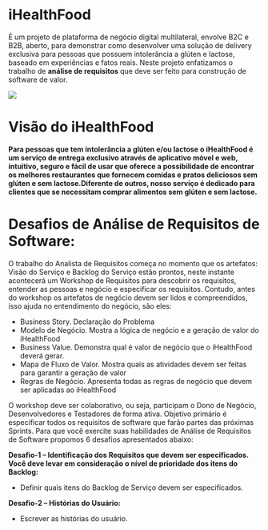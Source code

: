 # iHealthFood
É um projeto de plataforma de negócio digital multilateral, envolve B2C e B2B, aberto, para demonstrar como desenvolver uma solução de delivery exclusiva para pessoas que possuem intolerância a glúten e lactose, baseado em experiências e fatos reais. Neste projeto enfatizamos o trabalho de **análise de requisitos** que deve ser feito para construção de software de valor.

![](http://www.etecnologia.com.br/images/fars/banner-ihealthfood.png)

# Visão do iHealthFood
**Para pessoas que tem intolerância a glúten e/ou lactose o iHealthFood é um serviço de entrega exclusivo através de aplicativo móvel e web, intuitivo, seguro e fácil de usar que oferece a possibilidade de encontrar os melhores restaurantes que fornecem comidas e pratos deliciosos sem glúten e sem lactose.Diferente de outros, nosso serviço é dedicado para clientes que se necessitam comprar alimentos sem glúten e sem lactose.**

# Desafios de Análise de Requisitos de Software:

O trabalho do Analista de Requisitos começa no momento que os artefatos: Visão do Serviço e Backlog do Serviço estão prontos, neste instante acontecerá um Workshop de Requisitos para descobrir os requisitos, entender as pessoas e negócio e especificar os requisitos. Contudo, antes do workshop os artefatos de negócio devem ser lidos e compreendidos, isso ajuda no entendimento do negócio, são eles:
- Business Story. Declaração do Problema 
- Modelo de Negócio. Mostra a lógica de negócio e a geração de valor do iHealthFood
- Business Value. Demonstra qual é valor de negócio que o iHealthFood deverá gerar.
- Mapa de Fluxo de Valor. Mostra quais as atividades devem ser feitas para garantir a geração de valor
- Regras de Negócio. Apresenta todas as regras de negócio que devem ser aplicadas ao iHealthFood

O workshop deve ser colaborativo, ou seja, participam o Dono de Negócio, Desenvolvedores e Testadores de forma ativa.
Objetivo primário é especificar todos os requisitos de software que farão partes das próximas Sprints. 
Para que você exercite suas habilidades de Análise de Requisitos de Software propomos 6 desafios 
apresentados abaixo:

**Desafio-1 – Identificação dos Requisitos que devem ser especificados. Você deve levar em consideração o nível de prioridade dos itens do Backlog:**
- Definir quais itens do Backlog de Serviço devem ser especificados.  

**Desafio-2 – Histórias do Usuário:** 
- Escrever as histórias do usuário. 
<template>
Como <persona> posso <ação> 
para fazer meu <valor>.

Exemplo:
“Como cliente posso fazer “login” com e-mail e senha 
para fazer meu pedido.”

**Desafio-3 - Especificação de Requisitos (baseada em US e BDD):**
- Fazer a especificação dos requisitos 
<template> Estrutura de escrita dos cenários:

Funcionalidade: <nome da funcionalidade ou item do Backlog>
Ator: Cliente
Cenário: <descrição do cenário>
Given (Dado): <Estado inicial ou ponto de partida>
When (Quando) <Ação a ser realizada>
Then (Então) <Pós-condição, o que deve acontecer após a execução da ação>

<exemplo>
Funcionalidade: Fazer Login

Cenário: Fazer login com sucesso
Dado: Que entro na aplicação
Quando: Quando informo meu e-mail 
E: minha senha de acesso
Então: Recebo a autorização de acesso a App

E-mail |	Senha |	Resultado Esperado
-------|--------|-------
Jose.ferreira@email.com |****** | Autorizado (Login com sucesso)


Cenário: Fazer login com insucesso
Dado: Que entro na aplicação
Quando: Quando informo meu e-mail
E: minha senha de acesso
Então: Recebo a mensagem de erro <e-mail ou senha inválido>

E-mail |	Senha |	Resultado Esperado
-------|--------|-------
Jose.ferreira@email.com |****** | Mensagem de erro

**Importante:**
Uma boa prática é sinalizar os itens do Backlog que estão prontos para serem desenvolvidos. Por isso, após a especificação dos requisitos, os itens do Backlog correspondentes devem estar com status de DoR (Definition of Ready – Definição de Pronto).

**Desafio-4 - Casos de Uso:** 
Casos de Uso é uma técnica utilizada pelo mercado (algumas vagas de emprego pedem esse conhecimento) para especificar o comportamento externo do software, ele mostra como ocorre a interação “ator” e software.
Escrever os Casos de Uso. Comece identificando o ator, em seguida faça o diagrama e para concluir descreva o caso de uso, veja o exemplo:

<exemplo>
Diagrama de Caso de Uso

![](http://www.etecnologia.com.br/images/fars/ucfazerlogin.png)

Nome: UC#1 - Fazer Login
Ponto de ativação: Este caso de uso começa quando o cliente acessa a App e seleciona a opção fazer login.
Ator: Cliente
Objetivo: Autorizar o acesso do cliente
Pré-condição: Cliente cadastrado

Fluxo Normal:
1 - O cliente informa seu e-mail
2 - O cliente informa sua senha 
3 - O cliente clica no botão enviar
4 - A App autêntica o cliente e a senha
5 - A App autoriza o acesso do cliente

Fluxo Exceção:
1 - O cliente informa seu e-mail
2 - O cliente informa sua senha 
3 - O cliente clica no botão enviar
4 - A App não autêntica o cliente e a senha
5 - A App a exibe a mensagem erro: Senha ou e-mail inválido
6 - A App não autoriza o acesso do cliente

Pós-condição: Cliente autorizado

Cenário/Fluxo	Pós-condição	Autorização de acesso
Fluxo normal	Verdadeira	Sim
Fluxo de Exceção	Falsa	Não

**Desafio-5 - Requisitos Emergentes:** 
- Descobrir os Requisitos Não Funcionais emergentes (são aqueles requisitos que emergiram durante o fazimento da Especificação de Requisitos, eles também deve fazer parte da Especificação), importante ressaltar que na maioria das vezes eles não estão presentes no Backlog. Veja o exemplo:

<exemplo>
O item Fazer login quando implementado deverá ser feito em ambiente seguro e a senha deverá estar criptografada, para que isso aconteça teremos que especificar um requisito não funcional emergente. Neste caso, teremos um Requisito Não Funcional derivado de um Requisito Funcional. Podemos chamá-lo de Segurança de Acesso.

![](http://www.etecnologia.com.br/images/fars/rnrnfinclude.png)
